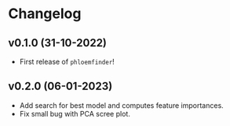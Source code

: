 # Changelog

<!--next-version-placeholder-->

## v0.1.0 (31-10-2022)

- First release of `phloemfinder`!

## v0.2.0 (06-01-2023)

- Add search for best model and computes feature importances.
- Fix small bug with PCA scree plot.